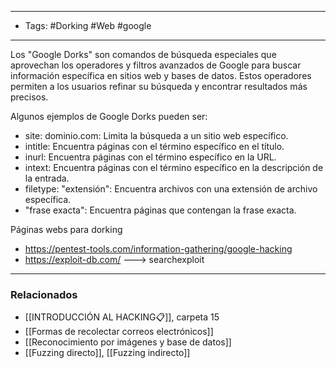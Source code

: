 ------
- Tags: #Dorking #Web #google
----
Los "Google Dorks" son comandos de búsqueda especiales que aprovechan los operadores y filtros avanzados de Google para buscar información específica en sitios web y bases de datos. Estos operadores permiten a los usuarios refinar su búsqueda y encontrar resultados más precisos.

Algunos ejemplos de Google Dorks pueden ser:

- site: dominio.com: Limita la búsqueda a un sitio web específico.
- intitle: Encuentra páginas con el término específico en el título.
- inurl: Encuentra páginas con el término específico en la URL.
- intext: Encuentra páginas con el término específico en la descripción de la entrada.
- filetype: "extensión": Encuentra archivos con una extensión de archivo específica.
- "frase exacta": Encuentra páginas que contengan la frase exacta.

Páginas webs para dorking
- https://pentest-tools.com/information-gathering/google-hacking
- https://exploit-db.com/ ---> searchexploit
---
### Relacionados
- [[INTRODUCCIÓN AL HACKING📋]], carpeta 15
- [[Formas de recolectar correos electrónicos]]
- [[Reconocimiento por imágenes y base de datos]]
- [[Fuzzing directo]], [[Fuzzing indirecto]]